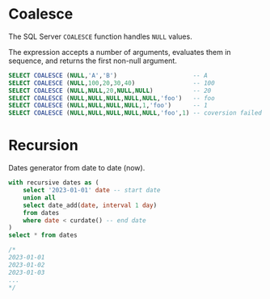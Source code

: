 # Coalesce

The SQL Server `COALESCE` function handles `NULL` values.

The expression accepts a number of arguments, evaluates them in sequence, and returns the first non-null argument.

```sql
SELECT COALESCE (NULL,'A','B')                     -- A
SELECT COALESCE (NULL,100,20,30,40)                -- 100
SELECT COALESCE (NULL,NULL,20,NULL,NULL)           -- 20
SELECT COALESCE (NULL,NULL,NULL,NULL,NULL,'foo')   -- foo
SELECT COALESCE (NULL,NULL,NULL,NULL,1,'foo')      -- 1
SELECT COALESCE (NULL,NULL,NULL,NULL,NULL,'foo',1) -- coversion failed when converting the varchar value 'foo' to data type int
```

# Recursion

Dates generator from date to date (now).

```sql
with recursive dates as (
	select '2023-01-01' date -- start date
	union all
	select date_add(date, interval 1 day)
	from dates
	where date < curdate() -- end date
)
select * from dates

/*
2023-01-01
2023-01-02
2023-01-03
...
*/
```
